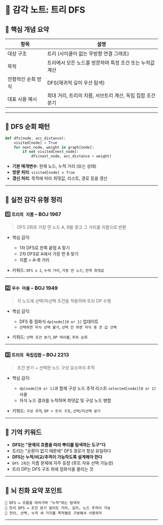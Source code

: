 # 🌳 감각 노트: 트리 DFS

## 🎯 핵심 개념 요약

| 항목               | 설명                                                       |
| ------------------ | ---------------------------------------------------------- |
| 대상 구조          | 트리 (사이클이 없는 무방향 연결 그래프)                    |
| 목적               | 트리에서 모든 노드를 방문하며 특정 조건 또는 누적값 계산   |
| 전형적인 순회 방식 | DFS(재귀적 깊이 우선 탐색)                                 |
| 대표 사용 예시     | 최대 거리, 트리의 지름, 서브트리 계산, 독립 집합 조건 분기 |

---

## 📌 DFS 순회 패턴

```python
def dfs(node, acc_distance):
    visited[node] = True
    for next_node, weight in graph[node]:
        if not visited[next_node]:
            dfs(next_node, acc_distance + weight)
```

- **기본 매개변수**: 현재 노드, 누적 거리 (또는 상태)
- **방문 처리**: `visited[node] = True`
- **갱신 처리**: 목적에 따라 최댓값, 리스트, 경로 등을 갱신

---

## 🧩 실전 감각 유형 정리

### 1️⃣ `트리의 지름` – BOJ 1967

> DFS 2회로 가장 먼 노드 A, B를 찾고 그 거리를 지름으로 반환

- 핵심 감각:

  - 1차 DFS로 한쪽 끝점 A 찾기
  - 2차 DFS로 A에서 가장 먼 B 찾기
  - 지름 = A–B 거리

- 키워드: `DFS x 2`, `누적 거리`, `가장 먼 노드`, `전역 최댓값`

---

### 2️⃣ `우수 마을` – BOJ 1949

> 각 노드에 선택/미선택 조건을 적용하며 트리 DP 수행

- 핵심 감각:

  - DFS 중 점화식 `dp[node][0 or 1]` 업데이트
  - `선택하면 자식 선택 불가`, `선택 안 하면 자식 중 큰 값 선택`

- 키워드: `선택 조건 분기`, `DP 테이블`, `후위 순회`

---

### 3️⃣ `트리의 독립집합` – BOJ 2213

> 조건 분기 + 선택한 노드 구성 요소까지 추적

- 핵심 감각:

  - `dp[node][0 or 1]`과 함께 구성 노드 추적 리스트 `selected[node][0 or 1]` 사용
  - 자식 노드 결과를 누적하며 최댓값 및 구성 노드 병합

- 키워드: `구성 추적`, `DP + 트리 구조`, `선택/미선택 분기`

---

## 🧠 기억 키워드

- **DFS는 "문제의 흐름을 따라 뿌리를 탐색하는 도구"다**
- 트리는 "순환이 없기 때문에" DFS 경로가 항상 유일하다
- **DFS는 누적/비교/추적이 가능하도록 설계해야 한다**
- `DFS 2회`는 지름 문제에 자주 등장 (루트 자유 선택 가능성)
- 트리 DP는 DFS 구조 위에 점화식을 올리는 것

---

## 📌 뇌 친화 요약 포인트

```text
🧠 DFS = 흐름을 따라가며 "누적"하는 탐색자
🧠 트리 DFS = 조건 분기 없이도 거리, 깊이, 노드 추적이 가능
🧠 전이, 선택, 누적 세 가지를 목적별로 구분해서 사용하라
```

---
